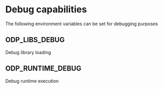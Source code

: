 # Debug capabilities
The following environment variables can be set for debugging purposes

## ODP_LIBS_DEBUG
Debug library loading

## ODP_RUNTIME_DEBUG
Debug runtime execution
